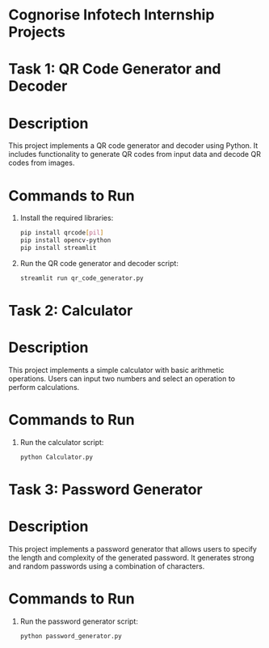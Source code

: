 # Cognorise Infotech Internship Projects

# Task 1: QR Code Generator and Decoder

# Description
This project implements a QR code generator and decoder using Python. It includes functionality to generate QR codes from input data and decode QR codes from images.

# Commands to Run
1. Install the required libraries:
   ```bash
   pip install qrcode[pil]
   pip install opencv-python
   pip install streamlit
   ```
2. Run the QR code generator and decoder script:
   ```bash
   streamlit run qr_code_generator.py
   ```

# Task 2: Calculator

# Description
This project implements a simple calculator with basic arithmetic operations. Users can input two numbers and select an operation to perform calculations.

# Commands to Run
1. Run the calculator script:
   ```bash
   python Calculator.py
   ```

# Task 3: Password Generator

# Description
This project implements a password generator that allows users to specify the length and complexity of the generated password. It generates strong and random passwords using a combination of characters.

# Commands to Run
1. Run the password generator script:
   ```bash
   python password_generator.py
   ```
